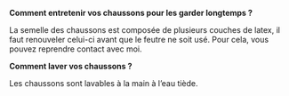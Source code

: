 

**Comment entretenir vos chaussons pour les garder longtemps ?**

La semelle des chaussons est composée de plusieurs couches de latex, il faut renouveler celui-ci avant que le feutre ne soit usé. Pour cela, vous pouvez reprendre contact avec moi.

**Comment laver vos chaussons ?**

Les chaussons sont lavables à la main à l’eau tiède.
